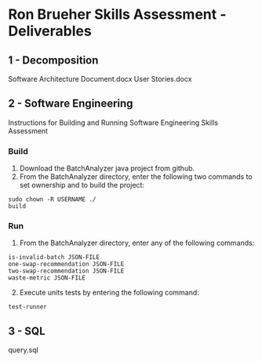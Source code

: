 # Ron Brueher Skills Assessment - Deliverables

## 1 - Decomposition
Software Architecture Document.docx
User Stories.docx

## 2 - Software Engineering

Instructions for Building and Running Software Engineering Skills Assessment

### Build
1.	Download the BatchAnalyzer java project from github.
2.	From the BatchAnalyzer directory, enter the following two commands to set ownership and to build the project:

~~~
sudo chown -R USERNAME ./
build
~~~

### Run
1.  From the BatchAnalyzer directory, enter any of the following commands:

~~~
is-invalid-batch JSON-FILE
one-swap-recommendation JSON-FILE
two-swap-recommendation JSON-FILE
waste-metric JSON-FILE
~~~

2.  Execute units tests by entering the following command:

~~~
test-runner
~~~

## 3 - SQL
query.sql
